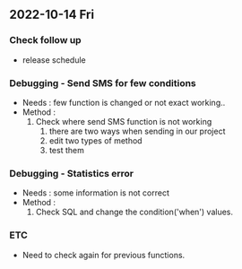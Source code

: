 ## 2022-10-14 Fri

### Check follow up
+ release schedule

### Debugging - Send SMS for few conditions
+ Needs : few function is changed or not exact working..
+ Method :
  1. Check where send SMS function is not working
     1. there are two ways when sending in our project
     2. edit two types of method
     3. test them

### Debugging - Statistics error
+ Needs : some information is not correct
+ Method :
  1. Check SQL and change the condition('when') values.

### ETC
+ Need to check again for previous functions.